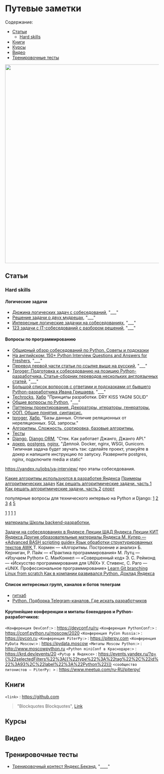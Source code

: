 # Путевые заметки

Содержание:
 - [Статьи](#Статьи)
   -  [Hard skills](#Hard-skills)
 - [Книги](#Книги)
 - [Курсы](#Курсы)
 - [Видео](#Видео)
 - [Тренировочные тесты](#Тренировочные-тесты)

<div id="header" align="center">
  <img src="https://64.media.tumblr.com/bd145c2b00dca92434b1c27ed6402b91/3dcecbbd6e650c3c-82/s1280x1920/3024306d1319364908c5f5b3eeccb6a01deeb99c.jpg" width="650">
</div>

## Статьи

### Hard skills

#### Логические задачи
 - [Дюжина логических задач с собеседований](https://habr.com/ru/post/230881/), "___"
 - [Решение задачи о двух мудрецах](https://habr.com/ru/post/378593/), "___"
 - [Интересные логические задачки на собеседованиях](https://habr.com/ru/post/342304/), "___"
 - [123 задачи с IT-собеседований с разбором решений](https://tproger.ru/articles/problems/), "___"

#### Вопросы по программированию

 - [Обширный обзор собеседований по Python. Советы и подсказки](https://habr.com/ru/post/439576/)
 - [На английском: 150+ Python Interview Questions and Answers for Freshers](https://data-flair.training/blogs/top-python-interview-questions-answer/), "___"
 - [Перевод первой части статьи по ссылке выше на русский](https://kirill-sklyarenko.ru/lenta/150-voprosov-na-sobesedovanie-python-bez-opyta/), "___"
 - [Tproger: Подготовка к собеседованию на позицию Python-разработчика. Статья-сборник переводов нескольких англоязычных статей](https://tproger.ru/translations/python-developer-interview-guide/), "___"
 - [Большой список вопросов с ответами и подсказками от бывшего Python-разработчика Ивана Гришаева](https://grishaev.me/interview/), "___"
  - [Techrocks](https://techrocks.ru/2019/02/10/best-software-engineering-principles/), [Хабр](https://habr.com/ru/post/144611/) "Принципы разработки. DRY KISS YAGNI SOLID"
  - [Общие вопросы по Python](https://kirill-sklyarenko.ru/lenta/150-voprosov-na-sobesedovanie-python-bez-opyta), "___"
  - [Паттерны проектирования. Декораторы, итераторы, генераторы.](https://proglib.io/p/python-patterns)
  - [ООП. Общие понятия, синтаксис.](https://habr.com/ru/post/463125/)
  - [tproger](https://tproger.ru/translations/sql-nosql-database-models/), [Хабр](https://habr.com/ru/post/480838/), "Базы данных. Отличие реляционных от нереляционных. SQL запросы."
  - [Алгоритмы. Сложность, сортировка, базовые алгоритмы. ](https://www.youtube.com/watch?v=ECOZDHS5DfE&list=PLQC2_0cDcSKBHamFYA6ncnc_fYuEQUy0s&index=8)
  - [Тесты](https://habr.com/ru/company/yandex/blog/517266/)  
  - [Django](https://www.djangoproject.com/), [Django ORM](https://django.fun/tutorials/select_related-i-prefetch_related-v-django/), "Стек. Как работает Джанго, Джанго API."
  - [докер](https://dker.ru/docs/), [postgres](https://academy.terrasoft.ru/docs/user/ustanovka_i_administrirovanie/razvertyvanie_onsite/server_subd/razvernut_bazu_dannykh_postgresql_linux), [nginx](https://nginx.org/ru/docs/), "Деплой. Docker, nginx, WSGI, Gunicorn. Типичная задача будет звучать так: сделайте проект, упакуйте в докер и напишите инструкцию по запуску. Разверните postgres, nginx, подключите media и static"

https://yandex.ru/jobs/ya-interview/  про этапы собеседования.


[Какие алгоритмы используются в разработке Яндекса](https://habr.com/ru/company/yandex/blog/498366/)
[Примеры алгоритмических задач](https://habr.com/ru/company/yandex/blog/449890/)
[Как решать алгоритмические задачи. часть 1](https://www.youtube.com/watch?v=0yxjWwoZtLw)
[Как решать алгоритмические задачи. часть 2](https://www.youtube.com/watch?v=zU-LndSG5RE)
[спорт](https://habr.com/ru/company/yandex/blog/256163/)




популярные вопросы для технического интервью на Python и Django:
[1](https://habr.com/ru/post/439576/)
[2](https://data-flair.training/blogs/top-python-interview-questions-answer/)
[3](https://kirill-sklyarenko.ru/lenta/150-voprosov-na-sobesedovanie-python-bez-opyta/)
[4](https://tproger.ru/translations/python-developer-interview-guide/)
[5](https://grishaev.me/interview/)


[1](https://yandex.ru/jobs/pages/dev_interview)
[1](https://habr.com/ru/company/yandex/blog/498366/)
[1](https://www.youtube.com/watch?v=zU-LndSG5RE)
[1](https://habr.com/ru/company/yandex/blog/256163/)



[материалы Школы backend-разработки.](https://habr.com/ru/company/yandex/blog/498856/)

[Задачи на собеседованиях в Яндексе ](https://habr.com/ru/company/yandex/blog/206234/)
[Лекции ШАД Яндекса ](https://www.youtube.com/playlist?list=PLJOzdkh8T5koEPv-R5W0ovmL_T2BjB1HX)
[Лекции КИТ Яндекса ](https://www.youtube.com/playlist?list=PLdJo1XilUTZN3jw6dalF9QyYhYjV2ZC56)
[Другие образовательные материалы Яндекса ](https://academy.yandex.ru/)
[М. Купер — «Advanced BASH scripting guide» ](https://tldp.org/LDP/abs/html/)
[Язык обработки структурированных текстов AWK ](http://lib.ru/MAN/DEMOS210/awk.txt)
Т. Кормен — «Алгоритмы. Построение и анализ»
Б. Керниган, Р. Пайк — «Практика программирования»
М. Лутц — «Изучаем Python»
С. МакКоннел — «Совершенный код»
Э. С. Реймонд — «Искусство программирования для UNIX»
У. Стивенс, С. Раго — «UNIX. Профессиональное программирование»
[Learn Git branching ](https://learngitbranching.js.org/?locale=ru_RU)
[Linux from scratch ](https://www.linuxfromscratch.org/)
[Как в компании развивался Python. Доклад Яндекса](https://habr.com/ru/company/yandex/blog/509352/)

####  Список интересных групп, каналов и ботов телеграм

 - [гитхаб](https://github.com/goq/telegram-list#%D0%9A%D0%B0%D0%BD%D0%B0%D0%BB%D1%8B-%D0%BF%D0%BE-%D0%BF%D1%80%D0%BE%D0%B3%D1%80%D0%B0%D0%BC%D0%BC%D0%B8%D1%80%D0%BE%D0%B2%D0%B0%D0%BD%D0%B8%D1%8E-%D0%B8-%D1%80%D0%B0%D0%B7%D1%80%D0%B0%D0%B1%D0%BE%D1%82%D0%BA%D0%B5-%D0%9F%D0%9E)
 - [Python. Подборка Telegram-каналов. Где искать разработчиков](https://getit.agency/python_telegram_ch)

#### Крупнейшие конференции и митапы бэкендеров и Python-разработчиков:
`<Конференция DevConf:>` : <https://devconf.ru/ru>
`<Конференция PythonConf:>` : <https://conf.python.ru/moscow/2020>
`<Конференция PyCon Russia:>` : <https://pycon.ru>
`<Конференция PiterPy:>` : <https://piterpy.com>
`<Конференция PyData Moscow:>` : <https://pydata.moscow>
`<Митапы Moscow Python:>` : <http://www.moscowpython.ru>
`<Python miniConf в Краснодаре:>` : <https://krd.dev/events/20>
`<Pytup в Яндексе>` : <https://events.yandex.ru/?q={%22selectedFilters%22%3A[{%22type%22%3A%22tag%22%2C%22id%22%3A93%2C%22label%22%3A%22Python%22}]}>
`<сообщество питонистов — PiterPy: >` : <https://www.meetup.com/ru-RU/piterpy/>

## Книги
`<link>` : <https://github.com>

> "Blockquotes Blockquotes", [Link](http://localhost/)


## Курсы

## Видео

## Тренировочные тесты
 - [Тренировочный контест Яндекс.Бекэнд](https://contest.yandex.ru/contest/28412/enter?utm_campaign=intern-day&utm_medium=post&utm_source=ya_hire), "____"
